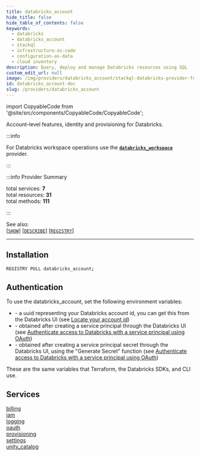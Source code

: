 ```yaml
---
title: databricks_account
hide_title: false
hide_table_of_contents: false
keywords:
  - databricks
  - databricks_account
  - stackql
  - infrastructure-as-code
  - configuration-as-data
  - cloud inventory
description: Query, deploy and manage Databricks resources using SQL
custom_edit_url: null
image: /img/providers/databricks_account/stackql-databricks-provider-featured-image.png
id: databricks_account-doc
slug: /providers/databricks_account
---
```


import CopyableCode from '@site/src/components/CopyableCode/CopyableCode';

Account-level features, identity and provisioning for Databricks.

:::info

For Databricks workspace operations use the [__`databricks_workspace`__](https://databricks-workspace.stackql.io/providers/databricks_workspace/) provider.

:::


:::info Provider Summary

<div class="row">
<div class="providerDocColumn">
<span>total services:&nbsp;<b>7</b></span><br />
<span>total resources:&nbsp;<b>31</b></span><br />
<span>total methods:&nbsp;<b>111</b></span><br />
</div>
</div>

:::

See also:   
[[` SHOW `]](https://stackql.io/docs/language-spec/show) [[` DESCRIBE `]](https://stackql.io/docs/language-spec/describe)  [[` REGISTRY `]](https://stackql.io/docs/language-spec/registry)
* * * 

## Installation
```bash
REGISTRY PULL databricks_account;
```

## Authentication

To use the databricks_account, set the following environment variables:

- <CopyableCode code="DATABRICKS_ACCOUNT_ID" /> - a uuid representing your Databricks account id, you can get this from the Databricks UI (see <a href="https://docs.databricks.com/en/admin/account-settings/index.html#locate-your-account-id">Locate your account id</a>)
- <CopyableCode code="DATABRICKS_CLIENT_ID" /> - obtained after creating a service principal through the Databricks UI (see <a href="https://docs.databricks.com/en/dev-tools/auth/oauth-m2m.html">Authenticate access to Databricks with a service principal using OAuth</a>)
- <CopyableCode code="DATABRICKS_CLIENT_SECRET" /> - obtained after creating a service principal secret through the Databricks UI, using the "Generate Secret" function (see <a href="https://docs.databricks.com/en/dev-tools/auth/oauth-m2m.html">Authenticate access to Databricks with a service principal using OAuth</a>)

These are the same variables that Terraform, the Databricks SDKs, and CLI use.  

## Services
<div class="row">
<div class="providerDocColumn">
<a href="/providers/databricks_account/billing/">billing</a><br />
<a href="/providers/databricks_account/iam/">iam</a><br />
<a href="/providers/databricks_account/logging/">logging</a><br />
<a href="/providers/databricks_account/oauth/">oauth</a><br />
</div>
<div class="providerDocColumn">
<a href="/providers/databricks_account/provisioning/">provisioning</a><br />
<a href="/providers/databricks_account/settings/">settings</a><br />
<a href="/providers/databricks_account/unity_catalog/">unity_catalog</a><br />
</div>
</div>